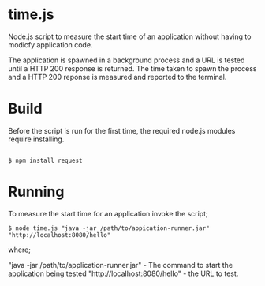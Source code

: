 time.js
=======

Node.js script to measure the start time of an application without having to modicfy application code.

The application is spawned in a background process and a URL is tested until a HTTP 200 response is returned. The time taken to spawn the process and a HTTP 200 reponse is measured and reported to the terminal.


Build
=====

Before the script is run for the first time, the required node.js modules require installing.

```

$ npm install request

```


Running
=======

To measure the start time for an application invoke the script;

```
$ node time.js "java -jar /path/to/appication-runner.jar"  "http://localhost:8080/hello"
```

where;

"java -jar /path/to/application-runner.jar" - The command to start the application being tested
"http://localhost:8080/hello" - the URL to test.
